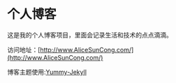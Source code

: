 # 个人博客

这是我的个人博客项目，里面会记录生活和技术的点点滴滴。


访问地址：[http://www.AliceSunCong.com/](http://www.AliceSunCong.com/)


博客主题使用:[Yummy-Jekyll](https://github.com/DONGChuan/Yummy-Jekyll)
